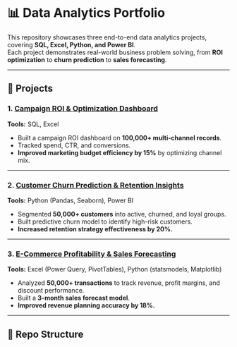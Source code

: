 # 📊 Data Analytics Portfolio

This repository showcases three end-to-end data analytics projects, covering **SQL, Excel, Python, and Power BI**.  
Each project demonstrates real-world business problem solving, from **ROI optimization** to **churn prediction** to **sales forecasting**.

---

## 🚀 Projects

### 1. [Campaign ROI & Optimization Dashboard](1_Campaign_ROI_Dashboard)
**Tools:** SQL, Excel  
- Built a campaign ROI dashboard on **100,000+ multi-channel records**.  
- Tracked spend, CTR, and conversions.  
- **Improved marketing budget efficiency by 15%** by optimizing channel mix.

---

### 2. [Customer Churn Prediction & Retention Insights](2_Customer_Churn_Prediction)
**Tools:** Python (Pandas, Seaborn), Power BI  
- Segmented **50,000+ customers** into active, churned, and loyal groups.  
- Built predictive churn model to identify high-risk customers.  
- **Increased retention strategy effectiveness by 20%.**

---

### 3. [E-Commerce Profitability & Sales Forecasting](3_Ecommerce_Sales_Forecast)
**Tools:** Excel (Power Query, PivotTables), Python (statsmodels, Matplotlib)  
- Analyzed **50,000+ transactions** to track revenue, profit margins, and discount performance.  
- Built a **3-month sales forecast model**.  
- **Improved revenue planning accuracy by 18%.**

---

## 📂 Repo Structure
